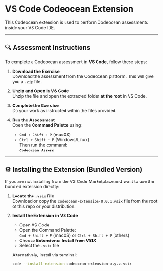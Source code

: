 # VS Code Codeocean Extension

This Codeocean extension is used to perform Codeocean assessments inside your VS Code IDE.

---

## 🔍 Assessment Instructions

To complete a Codeocean assessment in **VS Code**, follow these steps:

1. **Download the Exercise**  
   Download the assessment from the Codeocean platform. This will give you a `.zip` file.

2. **Unzip and Open in VS Code**  
   Unzip the file and open the extracted folder **at the root** in VS Code.

3. **Complete the Exercise**  
   Do your work as instructed within the files provided.

4. **Run the Assessment**  
   Open the **Command Palette** using:
   - `Cmd + Shift + P` (macOS)
   - `Ctrl + Shift + P` (Windows/Linux)  
   Then run the command:  
   **`Codeocean Assess`**

---

## ⚙️ Installing the Extension (Bundled Version)

If you are not installing from the VS Code Marketplace and want to use the bundled extension directly:

1. **Locate the `.vsix` File**  
   Download or copy the `codeocean-extension-0.0.1.vsix` file from the root of this repo or your distribution.

2. **Install the Extension in VS Code**
   - Open VS Code
   - Open the Command Palette:  
     `Cmd + Shift + P` (macOS) or `Ctrl + Shift + P` (others)
   - Choose **Extensions: Install from VSIX**
   - Select the `.vsix` file

   Alternatively, install via terminal:

   ```bash
   code --install-extension codeocean-extension-x.y.z.vsix
